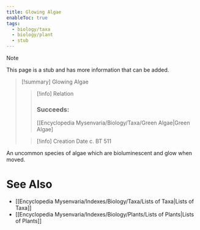 ```yaml
---
title: Glowing Algae
enableToc: true
tags:
  - biology/taxa
  - biology/plant
  - stub
---
```


> [!note]
> This page is a stub and has more information that can be added.

> [!summary] Glowing Algae
> > [!info] Relation
> > ### Succeeds:
> > [[Encyclopedia Mysenvaria/Biology/Taxa/Green Algae|Green Algae]
>
> > [!info] Creation Date
> > c. BT 511

An uncommon species of algae which are bioluminescent and glow when moved.

# See Also
- [[Encyclopedia Mysenvaria/Indexes/Biology/Taxa/Lists of Taxa|Lists of Taxa]]
- [[Encyclopedia Mysenvaria/Indexes/Biology/Plants/Lists of Plants|Lists of Plants]]
